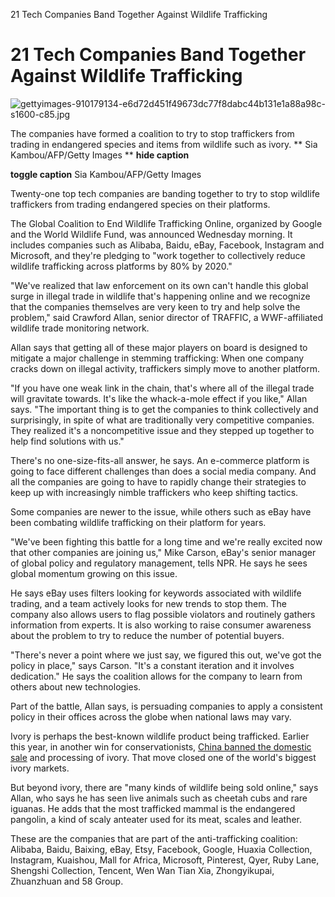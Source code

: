 21 Tech Companies Band Together Against Wildlife Trafficking

# 21 Tech Companies Band Together Against Wildlife Trafficking

![gettyimages-910179134-e6d72d451f49673dc77f8dabc44b131e1a88a98c-s1600-c85.jpg](../_resources/5431267ffd59bbcb1a32a8f060fc34d9.jpg)

The companies have formed a coalition to try to stop traffickers from trading in endangered species and items from wildlife such as ivory. ** Sia Kambou/AFP/Getty Images **  ****hide caption****

 ****toggle caption****
Sia Kambou/AFP/Getty Images

Twenty-one top tech companies are banding together to try to stop wildlife traffickers from trading endangered species on their platforms.

The Global Coalition to End Wildlife Trafficking Online, organized by Google and the World Wildlife Fund, was announced Wednesday morning. It includes companies such as Alibaba, Baidu, eBay, Facebook, Instagram and Microsoft, and they're pledging to "work together to collectively reduce wildlife trafficking across platforms by 80% by 2020."

"We've realized that law enforcement on its own can't handle this global surge in illegal trade in wildlife that's happening online and we recognize that the companies themselves are very keen to try and help solve the problem," said Crawford Allan, senior director of TRAFFIC, a WWF-affiliated wildlife trade monitoring network.

Allan says that getting all of these major players on board is designed to mitigate a major challenge in stemming trafficking: When one company cracks down on illegal activity, traffickers simply move to another platform.

"If you have one weak link in the chain, that's where all of the illegal trade will gravitate towards. It's like the whack-a-mole effect if you like," Allan says. "The important thing is to get the companies to think collectively and surprisingly, in spite of what are traditionally very competitive companies. They realized it's a noncompetitive issue and they stepped up together to help find solutions with us."

There's no one-size-fits-all answer, he says. An e-commerce platform is going to face different challenges than does a social media company. And all the companies are going to have to rapidly change their strategies to keep up with increasingly nimble traffickers who keep shifting tactics.

Some companies are newer to the issue, while others such as eBay have been combating wildlife trafficking on their platform for years.

"We've been fighting this battle for a long time and we're really excited now that other companies are joining us," Mike Carson, eBay's senior manager of global policy and regulatory management, tells NPR. He says he sees global momentum growing on this issue.

He says eBay uses filters looking for keywords associated with wildlife trading, and a team actively looks for new trends to stop them. The company also allows users to flag possible violators and routinely gathers information from experts. It is also working to raise consumer awareness about the problem to try to reduce the number of potential buyers.

"There's never a point where we just say, we figured this out, we've got the policy in place," says Carson. "It's a constant iteration and it involves dedication." He says the coalition allows for the company to learn from others about new technologies.

Part of the battle, Allan says, is persuading companies to apply a consistent policy in their offices across the globe when national laws may vary.

Ivory is perhaps the best-known wildlife product being trafficked. Earlier this year, in another win for conservationists, [China banned the domestic sale](https://www.npr.org/sections/thetwo-way/2018/01/01/574952304/chinas-ban-on-its-domestic-ivory-trade-takes-effect) and processing of ivory. That move closed one of the world's biggest ivory markets.

But beyond ivory, there are "many kinds of wildlife being sold online," says Allan, who says he has seen live animals such as cheetah cubs and rare iguanas. He adds that the most trafficked mammal is the endangered pangolin, a kind of scaly anteater used for its meat, scales and leather.

These are the companies that are part of the anti-trafficking coalition: Alibaba, Baidu, Baixing, eBay, Etsy, Facebook, Google, Huaxia Collection, Instagram, Kuaishou, Mall for Africa, Microsoft, Pinterest, Qyer, Ruby Lane, Shengshi Collection, Tencent, Wen Wan Tian Xia, Zhongyikupai, Zhuanzhuan and 58 Group.